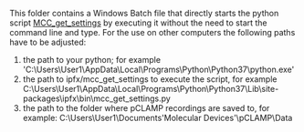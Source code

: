 This folder contains a Windows Batch file that directly starts the python script [MCC_get_settings](https://github.com/neuronex-wm/ipfx/blob/master/ipfx/bin/mcc_get_settings.py) by executing it without the need to start the command line and type. For the use on other computers the following paths have to be adjusted:

1) the path to your python; for example 'C:\Users\User1\AppData\Local\Programs\Python\Python37\python.exe'
2) the path to ipfx/mcc_get_settings to execute the script, for example C:\Users\User1\AppData\Local\Programs\Python\Python37\Lib\site-packages\ipfx\bin\mcc_get_settings.py
3) the path to the folder where pCLAMP recordings are saved to, for example: C:\Users\User1\Documents\'Molecular Devices'\pCLAMP\Data
